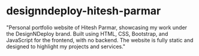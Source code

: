 # designndeploy-hitesh-parmar
"Personal portfolio website of Hitesh Parmar, showcasing my work under the DesignNDeploy brand. Built using HTML, CSS, Bootstrap, and JavaScript for the frontend, with no backend. The website is fully static and designed to highlight my projects and services."
